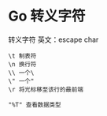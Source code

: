 # Go 转义字符
转义字符 英文：escape char
```
\t 制表符
\n 换行符
\\ 一个\
\" 一个"
\r 将光标移至该行的最前端
```

```
"%T" 查看数据类型 
```